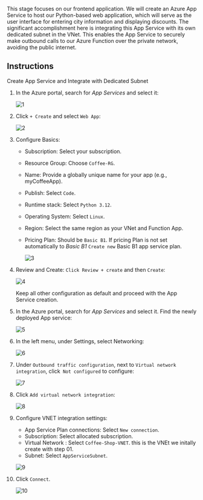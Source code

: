 This stage focuses on our frontend application. We will create an Azure App Service to host our Python-based web application, which will serve as the user interface for entering city information and displaying discounts. The significant accomplishment here is integrating this App Service with its own dedicated subnet in the VNet. This enables the App Service to securely make outbound calls to our Azure Function over the private network, avoiding the public internet. 

## Instructions
Create App Service and Integrate with Dedicated Subnet

1. In the Azure portal, search for *App Services* and select it:
   
      ![1](./assets/snapshot1.png)

2. Click `+ Create` and select `Web App`:
   
      ![2](./assets/snapshot2.png)

3. Configure Basics:

      * Subscription: Select your subscription.
      * Resource Group: Choose `Coffee-RG`.
      * Name: Provide a globally unique name for your app (e.g., myCoffeeApp).
      * Publish: Select `Code`.
      * Runtime stack: Select `Python 3.12`.
      * Operating System: Select `Linux`.
      * Region: Select the same region as your VNet and Function App.
      * Pricing Plan: Should be `Basic B1`. 
      If pricing Plan is not set automatically to *Basic B1* `Create new` Basic B1 app service plan.

          ![3](./assets/snapshot3.png)


4. Review and Create: `Click Review + create` and then `Create`:
   
      ![4](./assets/snapshot4.png)

      Keep all other configuration as default and proceed with the App Service creation.

5. In the Azure portal, search for *App Services* and select it. Find the newly deployed App service:
      
      ![5](./assets/snapshot5.png)


6. In the left menu, under Settings, select Networking:
      
      ![6](./assets/snapshot6.png)


7. Under `Outbound traffic configuration`, next to `Virtual network integration`, click` Not configured` to configure:

      ![7](./assets/snapshot7.png)

8. Click `Add virtual network integration`:
   
      ![8](./assets/snapshot8.png)


9. Configure VNET integration settings:
      * App Service Plan connections: Select `New connection`.
      * Subscription: Select allocated subscription.
      * Virtual Network : Select `Coffee-Shop-VNET`. this is the VNEt we initally create with step 01.
      * Subnet: Select `AppServiceSubnet`. 

      ![9](./assets/snapshot9.png)

10. Click `Connect`.
     
      ![10](./assets/snapshot10.png)


